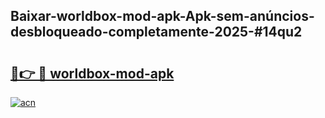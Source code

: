 ## Baixar-worldbox-mod-apk-Apk-sem-anúncios-desbloqueado-completamente-2025-#14qu2

# <h2><a href="https://ainizakaria.my?title=worldbox-mod-apk&ref=20M">🔗👉 🔴 worldbox-mod-apk</a></h2>

[![acn](https://github.com/user-attachments/assets/0f9c940e-d8b0-45ae-aac7-cd30a18b3e1c)](https://ainizakaria.my?title=worldbox-mod-apk&ref=20M)

